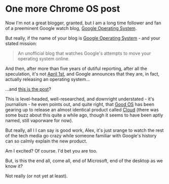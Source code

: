 One more Chrome OS post
=========================================

Now I'm not a great blogger, granted, but I am a long time follower and fan of a preeminent Google watch blog, [Google Operating System](http://googlesystem.blogspot.com/). 
 
But really, if the name of your blog is [Google Operating System](http://googlesystem.blogspot.com/) - and your stated mission: 
 
 > An unofficial blog that watches Google's attempts to move your operating system online. 
 
And then, after more than five years of dutiful reporting, after all the speculation, it's not [April 1st](http://googlesystem.blogspot.com/2006/03/google-browser.html), and Google announces that they are, in fact, actually releasing an operating system... 
 
...and [this is the post](http://googlesystem.blogspot.com/2009/07/google-chrome-operating-system.html)? 
 
This is level-headed, well-researched, and downright understated - it's journalism - he even points out, and quite right, that [Good OS](http://www.thinkgos.com/index.html) has been gearing up to release an almost identical product called [Cloud](http://woductww.thinkgos.com/cloud/index.html) (there was some buzz about this quite a while ago, though it seems to have been aptly named, still vaporware for now). 
 
But really, all l I can say is good work, Alex, it's just srange to watch the rest of the tech media go crazy while someone familiar with Google's history can so calmly explain the new product. 
 
Am I excited? Of course. I'd bet you are too. 
 
But, is this the end all, come all, end of Microsoft, end of the desktop as we know it? 
 
Not really (or not yet at least).
